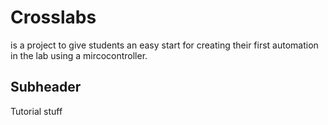# Crosslabs 

is a project to give students an easy start for creating their first automation in the lab using a mircocontroller.

## Subheader

Tutorial stuff